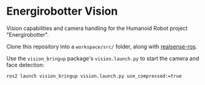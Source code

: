 # Energirobotter Vision

Vision capabilities and camera handling for the Humanoid Robot project "Energirobotter". 

Clone this repository into a `workspace/src/` folder, along with [realsense-ros](https://github.com/IntelRealSense/realsense-ros/tree/ros2-master).

Use the `vision_bringup` package's `vision.launch.py` to start the camera and face detection:

```
ros2 launch vision_bringup vision.launch.py use_compressed:=true
```


